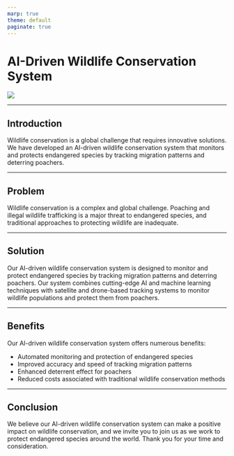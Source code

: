 ```yaml
---
marp: true
theme: default
paginate: true
---
```

# AI-Driven Wildlife Conservation System

![](https://images.unsplash.com/photo-1580771453006-f78f6a75d4f4?ixlib=rb-1.2.1&ixid=eyJhcHBfaWQiOjEyMDd9&auto=format&fit=crop&w=1350&q=80)

---
## Introduction

Wildlife conservation is a global challenge that requires innovative solutions. We have developed an AI-driven wildlife conservation system that monitors and protects endangered species by tracking migration patterns and deterring poachers.

---
## Problem

Wildlife conservation is a complex and global challenge. Poaching and illegal wildlife trafficking is a major threat to endangered species, and traditional approaches to protecting wildlife are inadequate.

---
## Solution

Our AI-driven wildlife conservation system is designed to monitor and protect endangered species by tracking migration patterns and deterring poachers. Our system combines cutting-edge AI and machine learning techniques with satellite and drone-based tracking systems to monitor wildlife populations and protect them from poachers.

---
## Benefits

Our AI-driven wildlife conservation system offers numerous benefits:

* Automated monitoring and protection of endangered species
* Improved accuracy and speed of tracking migration patterns
* Enhanced deterrent effect for poachers
* Reduced costs associated with traditional wildlife conservation methods

---
## Conclusion

We believe our AI-driven wildlife conservation system can make a positive impact on wildlife conservation, and we invite you to join us as we work to protect endangered species around the world. Thank you for your time and consideration.
  

